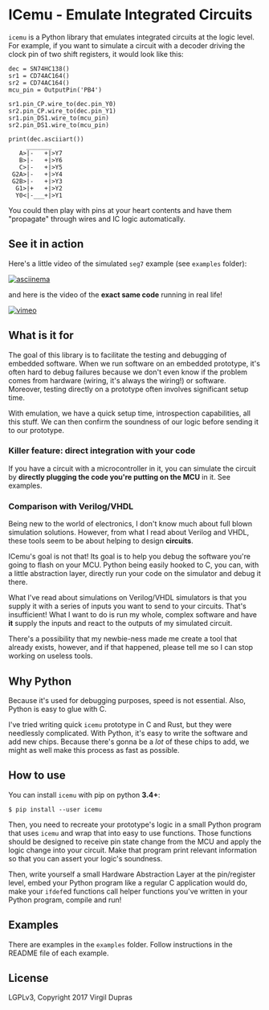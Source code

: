 # ICemu - Emulate Integrated Circuits

`icemu` is a Python library that emulates integrated circuits at the logic level. For example,
if you want to simulate a circuit with a decoder driving the clock pin of two shift registers,
it would look like this:

    dec = SN74HC138()
    sr1 = CD74AC164()
    sr2 = CD74AC164()
    mcu_pin = OutputPin('PB4')

    sr1.pin_CP.wire_to(dec.pin_Y0)
    sr2.pin_CP.wire_to(dec.pin_Y1)
    sr1.pin_DS1.wire_to(mcu_pin)
    sr2.pin_DS1.wire_to(mcu_pin)

    print(dec.asciiart())
         _______
       A>|-   +|>Y7
       B>|-   +|>Y6
       C>|-   +|>Y5
     G2A>|-   +|>Y4
     G2B>|-   +|>Y3
      G1>|+   +|>Y2
      Y0<|-___+|>Y1

You could then play with pins at your heart contents and have them "propagate" through wires and IC
logic automatically.

## See it in action

Here's a little video of the simulated `seg7` example (see `examples` folder):

[![asciinema](https://asciinema.org/a/LCF3EGRiJFK1LzXwn2R6XUgGb.png)](https://asciinema.org/a/LCF3EGRiJFK1LzXwn2R6XUgGb)

and here is the video of the **exact same code** running in real life!

[![vimeo](https://i.vimeocdn.com/video/662736875_677x.jpg)](https://vimeo.com/239693641)

## What is it for

The goal of this library is to facilitate the testing and debugging of embedded software. When we
run software on an embedded prototype, it's often hard to debug failures because we don't even
know if the problem comes from hardware (wiring, it's always the wiring!) or software. Moreover,
testing directly on a prototype often involves significant setup time.

With emulation, we have a quick setup time, introspection capabilities, all this stuff. We can then
confirm the soundness of our logic before sending it to our prototype.

### Killer feature: direct integration with your code

If you have a circuit with a microcontroller in it, you can simulate the circuit by **directly
plugging the code you're putting on the MCU** in it. See examples.

### Comparison with Verilog/VHDL

Being new to the world of electronics, I don't know much about full blown simulation solutions.
However, from what I read about Verilog and VHDL, these tools seem to be about helping to design
**circuits**.

ICemu's goal is not that! Its goal is to help you debug the software you're going to flash on your
MCU. Python being easily hooked to C, you can, with a little abstraction layer, directly run your
code on the simulator and debug it there.

What I've read about simulations on Verilog/VHDL simulators is that you supply it with a series of
inputs you want to send to your circuits. That's insufficient! What I want to do is run my whole,
complex software and have **it** supply the inputs and react to the outputs of my simulated circuit.

There's a possibility that my newbie-ness made me create a tool that already exists, however, and
if that happened, please tell me so I can stop working on useless tools.

## Why Python

Because it's used for debugging purposes, speed is not essential. Also, Python is easy to glue
with C.

I've tried writing quick `icemu` prototype in C and Rust, but they were needlessly complicated.
With Python, it's easy to write the software and add new chips. Because there's gonna be a *lot*
of these chips to add, we might as well make this process as fast as possible.

## How to use

You can install `icemu` with pip on python **3.4+**:

    $ pip install --user icemu

Then, you need to recreate your prototype's logic in a small Python program that uses `icemu` and
wrap that into easy to use functions. Those functions should be designed to receive pin state
change from the MCU and apply the logic change into your circuit. Make that program print relevant
information so that you can assert your logic's soundness.

Then, write yourself a small Hardware Abstraction Layer at the pin/register level, embed your
Python program like a regular C application would do, make your `ifdef`ed functions call helper
functions you've written in your Python program, compile and run!

## Examples

There are examples in the `examples` folder. Follow instructions in the README file of each example.

## License

LGPLv3, Copyright 2017 Virgil Dupras
